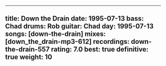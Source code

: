 
---
title: Down the Drain
date: 1995-07-13
bass:	Chad
drums:	Rob
guitar:	Chad
day: 1995-07-13
songs: [down-the-drain]
mixes: [down_the_drain-mp3-612]
recordings: down-the-drain-557
rating: 7.0
best: true
definitive: true
weight: 10
---
